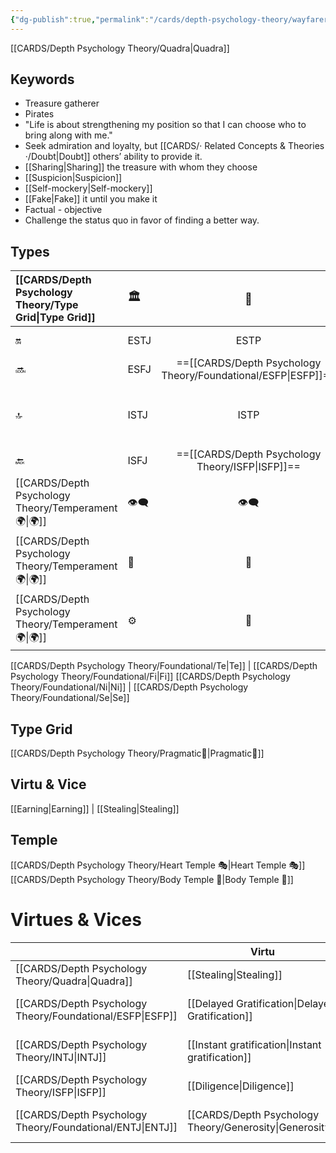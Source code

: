 ```yaml
---
{"dg-publish":true,"permalink":"/cards/depth-psychology-theory/wayfarer/","created":"2023-01-04T21:45:47.303+01:00","updated":"2023-04-27T20:53:28.734+02:00"}
---
```


[[CARDS/Depth Psychology Theory/Quadra\|Quadra]] 

## Keywords
- Treasure gatherer
- Pirates
- "Life is about strengthening my position so that I can choose who to bring along with me."
- Seek admiration and loyalty, but [[CARDS/· Related Concepts & Theories ·/Doubt\|Doubt]] others’ ability to provide it. 
- [[Sharing\|Sharing]] the treasure with whom they choose
- [[Suspicion\|Suspicion]]
- [[Self-mockery\|Self-mockery]]
- [[Fake\|Fake]] it until you make it
- Factual - objective 
- Challenge the status quo in favor of finding a better way.

## Types 

| [[CARDS/Depth Psychology Theory/Type Grid\|Type Grid]]                     | <font size="4"> 🏛️</font>   |  <font size="4"> 🧰</font>   | <font size="4"> 🔮</font> | <font size="4"> 🦄</font>    | [[CARDS/Depth Psychology Theory/Interaction Style💬\|💬]]                      |   [[CARDS/Depth Psychology Theory/Interaction Style💬\|💬]]                           |   [[CARDS/Depth Psychology Theory/Interaction Style💬\|💬]]                    |
|:-------------------- |:--------------------- |:---------------------:|:------------------------- |:--------------------- |:--------------------- |:-------------------------- |:--------------------- |
| 🔛  | ESTJ       |    ESTP       | ==[[CARDS/Depth Psychology Theory/Foundational/ENTJ\|ENTJ]]==|ENFJ| ➡️      | 👋       | 🏆     |
| 🔜    |ESFJ    | ==[[CARDS/Depth Psychology Theory/Foundational/ESFP\|ESFP]]==      |ENTP               | ENFP           |↪️ | 👋       | 🏃‍♂️ |
| 🔝   | ISTJ             |   ISTP   | ==[[CARDS/Depth Psychology Theory/INTJ\|INTJ]]==            | INFJ           | [[CARDS/Depth Psychology Theory/Direct➡️\|➡️]]      | [[CARDS/Depth Psychology Theory/Responding🧘‍♂️\|🧘‍♂️]] | [[CARDS/Depth Psychology Theory/Progression🏃\|🚧]] |
| 🔙 |ISFJ          |  ==[[CARDS/Depth Psychology Theory/ISFP\|ISFP]]==  | INTP        | INFP          | ↪️ |  🧘‍♂️  | 🏆     |
|  [[CARDS/Depth Psychology Theory/Temperament🌍\|🌍]]                     | 👁️‍🗨️ | 👁️‍🗨️ | 🧲        | 🧲    |                       |                            |                       |
|  [[CARDS/Depth Psychology Theory/Temperament🌍\|🌍]]                     | 🐜 |  🦊  | 🦊     | 🐜                       |                            |                       |
|  [[CARDS/Depth Psychology Theory/Temperament🌍\|🌍]]                     | ⚙️  |  👀   |⚙️      |👀  |                       |                            |                      |

[[CARDS/Depth Psychology Theory/Foundational/Te\|Te]] | [[CARDS/Depth Psychology Theory/Foundational/Fi\|Fi]]
[[CARDS/Depth Psychology Theory/Foundational/Ni\|Ni]] | [[CARDS/Depth Psychology Theory/Foundational/Se\|Se]] 

## Type Grid 
[[CARDS/Depth Psychology Theory/Pragmatic🦊\|Pragmatic🦊]]

## Virtu & Vice
[[Earning\|Earning]] | [[Stealing\|Stealing]] 

## Temple 
[[CARDS/Depth Psychology Theory/Heart Temple 🎭\|Heart Temple 🎭]]
[[CARDS/Depth Psychology Theory/Body Temple 🌳\|Body Temple 🌳]]

# Virtues & Vices

|                  | Virtu                     | Vice         |
| ---------------- | ------------------------- | ------------ |
| [[CARDS/Depth Psychology Theory/Quadra\|Quadra]] | [[Stealing\|Stealing]]              | [[Earning\|Earning]]            |
| [[CARDS/Depth Psychology Theory/Foundational/ESFP\|ESFP]]         | [[Delayed Gratification\|Delayed Gratification]] | [[CARDS/· Related Concepts & Theories ·/Trust\|Trust]]    |
| [[CARDS/Depth Psychology Theory/INTJ\|INTJ]]         | [[Instant gratification\|Instant gratification]] | [[CARDS/· Related Concepts & Theories ·/Paranoïa\|Paranoïa]] |
| [[CARDS/Depth Psychology Theory/ISFP\|ISFP]]         | [[Diligence\|Diligence]]             | [[Idleness\|Idleness]] |
| [[CARDS/Depth Psychology Theory/Foundational/ENTJ\|ENTJ]]         | [[CARDS/Depth Psychology Theory/Generosity\|Generosity]]            | [[CARDS/Depth Psychology Theory/Greed\|Greed]]              |
